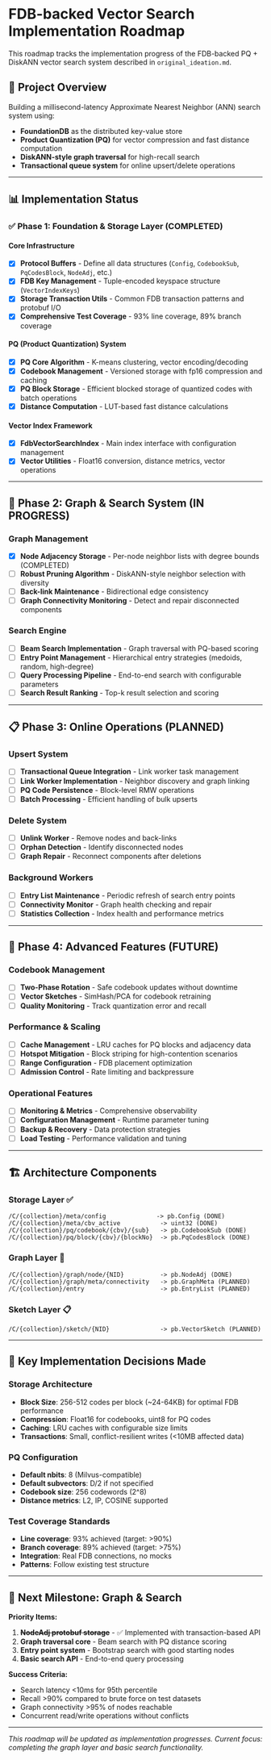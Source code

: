 # FDB-backed Vector Search Implementation Roadmap

This roadmap tracks the implementation progress of the FDB-backed PQ + DiskANN vector search system described in `original_ideation.md`.

## 🎯 Project Overview

Building a millisecond-latency Approximate Nearest Neighbor (ANN) search system using:
- **FoundationDB** as the distributed key-value store
- **Product Quantization (PQ)** for vector compression and fast distance computation
- **DiskANN-style graph traversal** for high-recall search
- **Transactional queue system** for online upsert/delete operations

---

## 📊 Implementation Status

### ✅ **Phase 1: Foundation & Storage Layer** (COMPLETED)

#### Core Infrastructure
- [x] **Protocol Buffers** - Define all data structures (`Config`, `CodebookSub`, `PqCodesBlock`, `NodeAdj`, etc.)
- [x] **FDB Key Management** - Tuple-encoded keyspace structure (`VectorIndexKeys`)
- [x] **Storage Transaction Utils** - Common FDB transaction patterns and protobuf I/O
- [x] **Comprehensive Test Coverage** - 93% line coverage, 89% branch coverage

#### PQ (Product Quantization) System  
- [x] **PQ Core Algorithm** - K-means clustering, vector encoding/decoding
- [x] **Codebook Management** - Versioned storage with fp16 compression and caching
- [x] **PQ Block Storage** - Efficient blocked storage of quantized codes with batch operations
- [x] **Distance Computation** - LUT-based fast distance calculations

#### Vector Index Framework
- [x] **FdbVectorSearchIndex** - Main index interface with configuration management
- [x] **Vector Utilities** - Float16 conversion, distance metrics, vector operations

---

## 🚧 **Phase 2: Graph & Search System** (IN PROGRESS)

### Graph Management
- [x] **Node Adjacency Storage** - Per-node neighbor lists with degree bounds (COMPLETED)
- [ ] **Robust Pruning Algorithm** - DiskANN-style neighbor selection with diversity
- [ ] **Back-link Maintenance** - Bidirectional edge consistency
- [ ] **Graph Connectivity Monitoring** - Detect and repair disconnected components

### Search Engine
- [ ] **Beam Search Implementation** - Graph traversal with PQ-based scoring
- [ ] **Entry Point Management** - Hierarchical entry strategies (medoids, random, high-degree)
- [ ] **Query Processing Pipeline** - End-to-end search with configurable parameters
- [ ] **Search Result Ranking** - Top-k result selection and scoring

---

## 📋 **Phase 3: Online Operations** (PLANNED)

### Upsert System
- [ ] **Transactional Queue Integration** - Link worker task management
- [ ] **Link Worker Implementation** - Neighbor discovery and graph linking
- [ ] **PQ Code Persistence** - Block-level RMW operations
- [ ] **Batch Processing** - Efficient handling of bulk upserts

### Delete System  
- [ ] **Unlink Worker** - Remove nodes and back-links
- [ ] **Orphan Detection** - Identify disconnected nodes
- [ ] **Graph Repair** - Reconnect components after deletions

### Background Workers
- [ ] **Entry List Maintenance** - Periodic refresh of search entry points
- [ ] **Connectivity Monitor** - Graph health checking and repair
- [ ] **Statistics Collection** - Index health and performance metrics

---

## 🔄 **Phase 4: Advanced Features** (FUTURE)

### Codebook Management
- [ ] **Two-Phase Rotation** - Safe codebook updates without downtime
- [ ] **Vector Sketches** - SimHash/PCA for codebook retraining
- [ ] **Quality Monitoring** - Track quantization error and recall

### Performance & Scaling
- [ ] **Cache Management** - LRU caches for PQ blocks and adjacency data
- [ ] **Hotspot Mitigation** - Block striping for high-contention scenarios
- [ ] **Range Configuration** - FDB placement optimization
- [ ] **Admission Control** - Rate limiting and backpressure

### Operational Features
- [ ] **Monitoring & Metrics** - Comprehensive observability
- [ ] **Configuration Management** - Runtime parameter tuning
- [ ] **Backup & Recovery** - Data protection strategies
- [ ] **Load Testing** - Performance validation and tuning

---

## 🏗️ **Architecture Components**

### Storage Layer ✅ 
```
/C/{collection}/meta/config              -> pb.Config (DONE)
/C/{collection}/meta/cbv_active           -> uint32 (DONE)  
/C/{collection}/pq/codebook/{cbv}/{sub}   -> pb.CodebookSub (DONE)
/C/{collection}/pq/block/{cbv}/{blockNo}  -> pb.PqCodesBlock (DONE)
```

### Graph Layer 🚧
```
/C/{collection}/graph/node/{NID}          -> pb.NodeAdj (DONE)
/C/{collection}/graph/meta/connectivity   -> pb.GraphMeta (PLANNED)
/C/{collection}/entry                     -> pb.EntryList (PLANNED)
```

### Sketch Layer 📋
```
/C/{collection}/sketch/{NID}              -> pb.VectorSketch (PLANNED)
```

---

## 📐 **Key Implementation Decisions Made**

### **Storage Architecture**
- **Block Size**: 256-512 codes per block (~24-64KB) for optimal FDB performance
- **Compression**: Float16 for codebooks, uint8 for PQ codes
- **Caching**: LRU caches with configurable size limits
- **Transactions**: Small, conflict-resilient writes (<10MB affected data)

### **PQ Configuration** 
- **Default nbits**: 8 (Milvus-compatible)
- **Default subvectors**: D/2 if not specified
- **Codebook size**: 256 codewords (2^8)
- **Distance metrics**: L2, IP, COSINE supported

### **Test Coverage Standards**
- **Line coverage**: 93% achieved (target: >90%)
- **Branch coverage**: 89% achieved (target: >75%) 
- **Integration**: Real FDB connections, no mocks
- **Patterns**: Follow existing test structure

---

## 🎯 **Next Milestone: Graph & Search**

**Priority Items:**
1. ~~**NodeAdj protobuf storage**~~ - ✅ Implemented with transaction-based API
2. **Graph traversal core** - Beam search with PQ distance scoring  
3. **Entry point system** - Bootstrap search with good starting nodes
4. **Basic search API** - End-to-end query processing

**Success Criteria:**
- Search latency <10ms for 95th percentile
- Recall >90% compared to brute force on test datasets
- Graph connectivity >95% of nodes reachable
- Concurrent read/write operations without conflicts

---

*This roadmap will be updated as implementation progresses. Current focus: completing the graph layer and basic search functionality.*